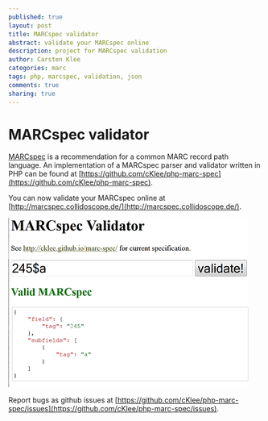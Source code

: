 ```yaml
---
published: true
layout: post
title: MARCspec validator
abstract: validate your MARCspec online
description: project for MARCspec validation
author: Carsten Klee
categories: marc
tags: php, marcspec, validation, json
comments: true
sharing: true
---
```


# MARCspec validator

[MARCspec](http://cklee.github.io/marc-spec) is a recommendation for a common MARC record path language. An implementation of a MARCspec parser and validator written in PHP can be found at [https://github.com/cKlee/php-marc-spec](https://github.com/cKlee/php-marc-spec).

You can now validate your MARCspec online at [http://marcspec.collidoscope.de/](http://marcspec.collidoscope.de/).

<img src="https://raw.githubusercontent.com/collidoscope/collidoscope.github.com/master/images/marcspec_validator_screenshot.jpg"/>

Report bugs as github issues at [https://github.com/cKlee/php-marc-spec/issues](https://github.com/cKlee/php-marc-spec/issues).
